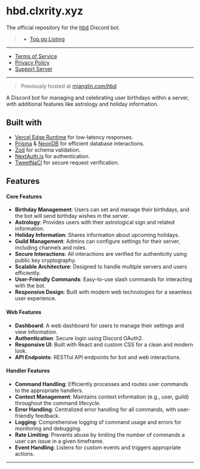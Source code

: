 # hbd.clxrity.xyz

The official repository for the [hbd](https://hbd.clxrity.xyz) Discord bot.

> - [Top.gg Listing](https://top.gg/bot/1211045842362966077)

---

- [Terms of Service](https://hbd.clxrity.xyz/terms)
- [Privacy Policy](https://hbd.clxrity.xyz/privacy)
- [Support Server](https://discord.gg/n65AVpTFNf)

---

> Previously hosted at [mjanglin.com/hbd](https://github.com/clxrityy/mjanglin.com/tree/hbd)

A Discord bot for managing and celebrating user birthdays within a server, with additional features like astrology and holiday information.

## Built with

- [Vercel Edge Runtime](https://vercel.com/docs/concepts/functions/edge-functions/edge-runtime) for low-latency responses.
- [Prisma](https://www.prisma.io/) & [NeonDB](https://neon.tech/) for efficient database interactions.
- [Zod](https://zod.dev/) for schema validation.
- [NextAuth.js](https://next-auth.js.org/) for authentication.
- [TweetNaCl](https://tweetnacl.js.org/) for secure request verification.

## Features

#### Core Features

- **Birthday Management**: Users can set and manage their birthdays, and the bot will send birthday wishes in the server.
- **Astrology**: Provides users with their astrological sign and related information.
- **Holiday Information**: Shares information about upcoming holidays.
- **Guild Management**: Admins can configure settings for their server, including channels and roles.
- **Secure Interactions**: All interactions are verified for authenticity using public key cryptography.
- **Scalable Architecture**: Designed to handle multiple servers and users efficiently.
- **User-Friendly Commands**: Easy-to-use slash commands for interacting with the bot.
- **Responsive Design**: Built with modern web technologies for a seamless user experience.

#### Web Features

- **Dashboard**: A web dashboard for users to manage their settings and view information.
- **Authentication**: Secure login using Discord OAuth2.
- **Responsive UI**: Built with React and custom CSS for a clean and modern look.
- **API Endpoints**: RESTful API endpoints for bot and web interactions.

#### Handler Features

- **Command Handling**: Efficiently processes and routes user commands to the appropriate handlers.
- **Context Management**: Maintains context information (e.g., user, guild) throughout the command lifecycle.
- **Error Handling**: Centralized error handling for all commands, with user-friendly feedback.
- **Logging**: Comprehensive logging of command usage and errors for monitoring and debugging.
- **Rate Limiting**: Prevents abuse by limiting the number of commands a user can issue in a given timeframe.
- **Event Handling**: Listens for custom events and triggers appropriate actions.

---

